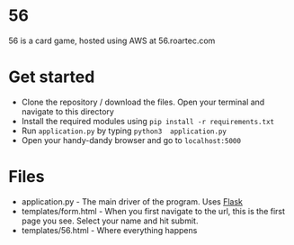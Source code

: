 # 56
56 is a card game, hosted using AWS at 56.roartec.com

# Get started
* Clone the repository / download the files. Open your terminal and navigate to this directory
* Install the required modules using `pip install -r requirements.txt`
* Run `application.py` by typing `python3  application.py`
* Open your handy-dandy browser and go to `localhost:5000`

# Files
* application.py - The main driver of the program. Uses [Flask](https://flask.palletsprojects.com/en/1.1.x/)
* templates/form.html - When you first navigate to the url, this is the first page you see. Select your name and hit submit.
* templates/56.html - Where everything happens
